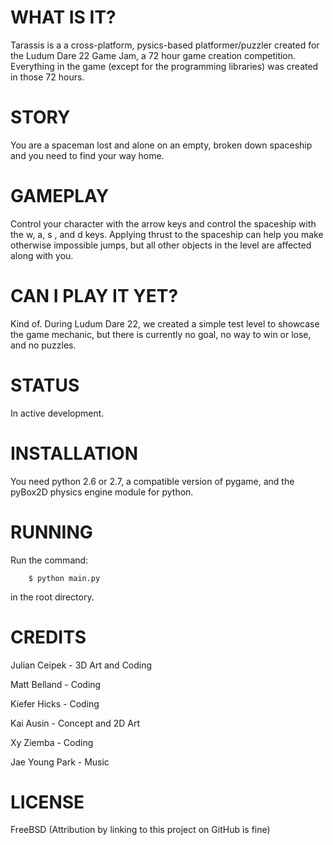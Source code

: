 WHAT IS IT?
===========

Tarassis is a a cross-platform, pysics-based platformer/puzzler created for the Ludum Dare 22 Game Jam, a 72 hour game creation competition.
Everything in the game (except for the programming libraries) was created in those 72 hours.

STORY
=====
You are a spaceman lost and alone on an empty, broken down spaceship and you need to find your way home. 


GAMEPLAY
========

Control your character with the arrow keys and control the spaceship with the w, a, s , and d keys. Applying thrust to the spaceship can help you make otherwise impossible jumps,
but all other objects in the level are affected along with you.


CAN I PLAY IT YET?
=================
Kind of. During Ludum Dare 22, we created a simple test level to showcase the game mechanic, but there is currently no goal, no way to win or lose, and no puzzles.

STATUS
======
In active development.

INSTALLATION
============
You need python 2.6 or 2.7, a compatible version of pygame, and the pyBox2D physics engine module for python.


RUNNING
=======
Run the command:

        $ python main.py

in the root directory.


CREDITS
=======
Julian Ceipek - 3D Art and Coding

Matt Belland - Coding

Kiefer Hicks - Coding

Kai Ausin - Concept and 2D Art

Xy Ziemba - Coding

Jae Young Park - Music


LICENSE
=======
FreeBSD (Attribution by linking to this project on GitHub is fine)
